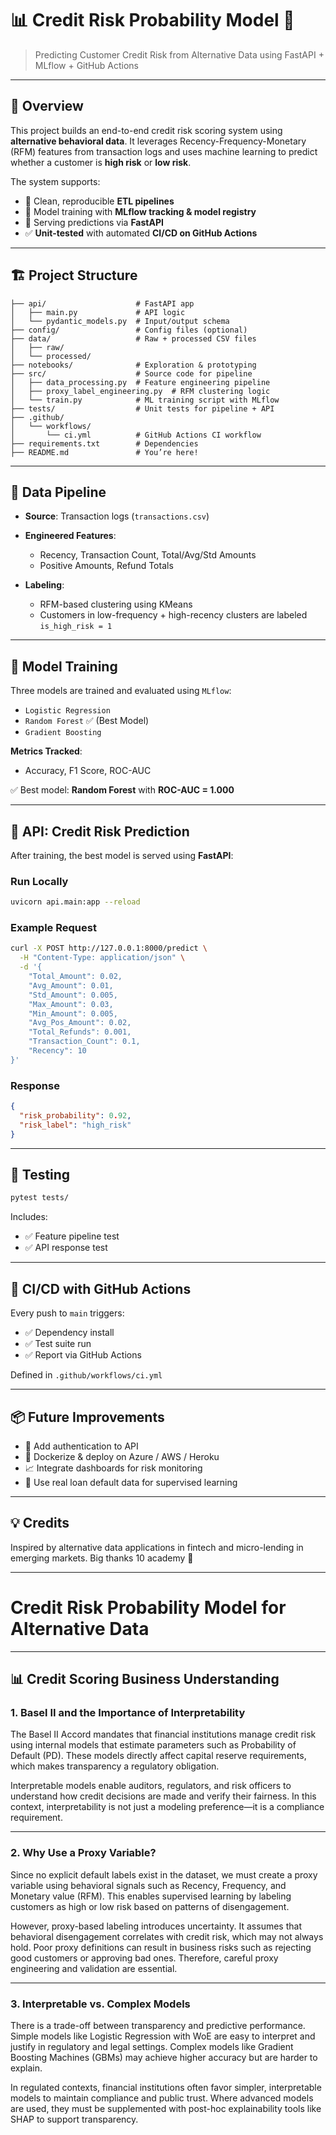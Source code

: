 # 📊 Credit Risk Probability Model 🚀

> Predicting Customer Credit Risk from Alternative Data using FastAPI + MLflow + GitHub Actions

---

## 🧠 Overview

This project builds an end-to-end credit risk scoring system using **alternative behavioral data**. It leverages Recency-Frequency-Monetary (RFM) features from transaction logs and uses machine learning to predict whether a customer is **high risk** or **low risk**.

The system supports:

- 🔄 Clean, reproducible **ETL pipelines**
- 🧪 Model training with **MLflow tracking & model registry**
- 🚀 Serving predictions via **FastAPI**
- ✅ **Unit-tested** with automated **CI/CD on GitHub Actions**

---

## 🏗️ Project Structure

```plaintext
├── api/                    # FastAPI app
│   ├── main.py             # API logic
│   └── pydantic_models.py  # Input/output schema
├── config/                 # Config files (optional)
├── data/                   # Raw + processed CSV files
│   ├── raw/
│   └── processed/
├── notebooks/              # Exploration & prototyping
├── src/                    # Source code for pipeline
│   ├── data_processing.py  # Feature engineering pipeline
│   ├── proxy_label_engineering.py  # RFM clustering logic
│   └── train.py            # ML training script with MLflow
├── tests/                  # Unit tests for pipeline + API
├── .github/
│   └── workflows/
│       └── ci.yml          # GitHub Actions CI workflow
├── requirements.txt        # Dependencies
├── README.md               # You’re here!
````

---

## 🔁 Data Pipeline

* **Source**: Transaction logs (`transactions.csv`)
* **Engineered Features**:

  * Recency, Transaction Count, Total/Avg/Std Amounts
  * Positive Amounts, Refund Totals
* **Labeling**:

  * RFM-based clustering using KMeans
  * Customers in low-frequency + high-recency clusters are labeled `is_high_risk = 1`

---

## 🤖 Model Training

Three models are trained and evaluated using `MLflow`:

* `Logistic Regression`
* `Random Forest` ✅ (Best Model)
* `Gradient Boosting`

**Metrics Tracked**:

* Accuracy, F1 Score, ROC-AUC

✅ Best model: **Random Forest** with **ROC-AUC = 1.000**

---

## 🔮 API: Credit Risk Prediction

After training, the best model is served using **FastAPI**:

### Run Locally

```bash
uvicorn api.main:app --reload
```

### Example Request

```bash
curl -X POST http://127.0.0.1:8000/predict \
  -H "Content-Type: application/json" \
  -d '{
    "Total_Amount": 0.02,
    "Avg_Amount": 0.01,
    "Std_Amount": 0.005,
    "Max_Amount": 0.03,
    "Min_Amount": 0.005,
    "Avg_Pos_Amount": 0.02,
    "Total_Refunds": 0.001,
    "Transaction_Count": 0.1,
    "Recency": 10
}'
```

### Response

```json
{
  "risk_probability": 0.92,
  "risk_label": "high_risk"
}
```

---

## 🧪 Testing

```bash
pytest tests/
```

Includes:

* ✅ Feature pipeline test
* ✅ API response test

---

## 🔁 CI/CD with GitHub Actions

Every push to `main` triggers:

* ✅ Dependency install
* ✅ Test suite run
* ✅ Report via GitHub Actions

Defined in `.github/workflows/ci.yml`

---

## 📦 Future Improvements

* 🔐 Add authentication to API
* 🐳 Dockerize & deploy on Azure / AWS / Heroku
* 📈 Integrate dashboards for risk monitoring
* 🧠 Use real loan default data for supervised learning

---

## 💡 Credits

Inspired by alternative data applications in fintech and micro-lending in emerging markets.
Big thanks 10 academy 💙

---




# Credit Risk Probability Model for Alternative Data
---



## 📊 Credit Scoring Business Understanding

### 1. Basel II and the Importance of Interpretability

The Basel II Accord mandates that financial institutions manage credit risk using internal models that estimate parameters such as Probability of Default (PD). These models directly affect capital reserve requirements, which makes transparency a regulatory obligation. 

Interpretable models enable auditors, regulators, and risk officers to understand how credit decisions are made and verify their fairness. In this context, interpretability is not just a modeling preference—it is a compliance requirement.

---

### 2. Why Use a Proxy Variable?

Since no explicit default labels exist in the dataset, we must create a proxy variable using behavioral signals such as Recency, Frequency, and Monetary value (RFM). This enables supervised learning by labeling customers as high or low risk based on patterns of disengagement.

However, proxy-based labeling introduces uncertainty. It assumes that behavioral disengagement correlates with credit risk, which may not always hold. Poor proxy definitions can result in business risks such as rejecting good customers or approving bad ones. Therefore, careful proxy engineering and validation are essential.

---

### 3. Interpretable vs. Complex Models

There is a trade-off between transparency and predictive performance. Simple models like Logistic Regression with WoE are easy to interpret and justify in regulatory and legal settings. Complex models like Gradient Boosting Machines (GBMs) may achieve higher accuracy but are harder to explain.

In regulated contexts, financial institutions often favor simpler, interpretable models to maintain compliance and public trust. Where advanced models are used, they must be supplemented with post-hoc explainability tools like SHAP to support transparency.
